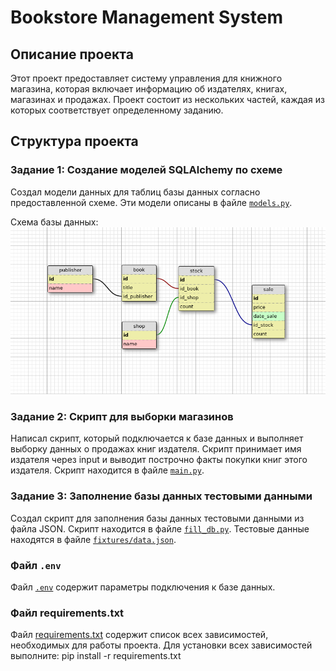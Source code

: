 # Bookstore Management System

## Описание проекта

Этот проект предоставляет систему управления для книжного магазина, которая включает информацию об издателях, книгах, магазинах и продажах. Проект состоит из нескольких частей, каждая из которых соответствует определенному заданию.

## Структура проекта

### Задание 1: Создание моделей SQLAlchemy по схеме

Создал модели данных для таблиц базы данных согласно предоставленной схеме. Эти модели описаны в файле [`models.py`](models.py).

Схема базы данных:
![Database Schema](schema.png)

### Задание 2: Скрипт для выборки магазинов

Написал скрипт, который подключается к базе данных и выполняет выборку данных о продажах книг издателя. Скрипт принимает имя издателя через input и выводит построчно факты покупки книг этого издателя. Скрипт находится в файле [`main.py`](main.py).

### Задание 3: Заполнение базы данных тестовыми данными

Создал скрипт для заполнения базы данных тестовыми данными из файла JSON. Скрипт находится в файле [`fill_db.py`](fill_db.py). Тестовые данные находятся в файле [`fixtures/data.json`](fixtures/data.json).

### Файл `.env`

Файл [`.env`](.env) содержит параметры подключения к базе данных. 

### Файл requirements.txt

Файл [requirements.txt](requirements.txt) содержит список всех зависимостей, необходимых для работы проекта. Для установки всех зависимостей выполните: pip install -r requirements.txt


  